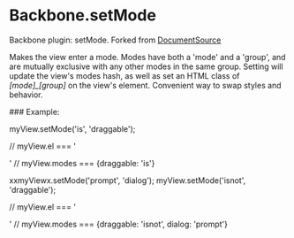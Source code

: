 Backbone.setMode
================

Backbone plugin: setMode.
Forked from [DocumentSource](https://github.com/documentcloud/documentcloud/blob/master/public/javascripts/lib/backbone_extensions.js#L8)

Makes the view enter a mode. Modes have both a 'mode' and a 'group',
and are mutually exclusive with any other modes in the same group.
Setting will update the view's modes hash, as well as set an HTML class
of *[mode]_[group]* on the view's element. Convenient way to swap styles
and behavior.


### Example: 

myView.setMode('is', 'draggable');

// myView.el === '<div class="is_draggable"></div>'
// myView.modes === {draggable: 'is'}

xxmyViewx.setMode('prompt', 'dialog');
myView.setMode('isnot', 'draggable');

// myView.el === '<div class="isnot_draggable prompt_dialog"></div>'
// myView.modes === {draggable: 'isnot', dialog: 'prompt'}